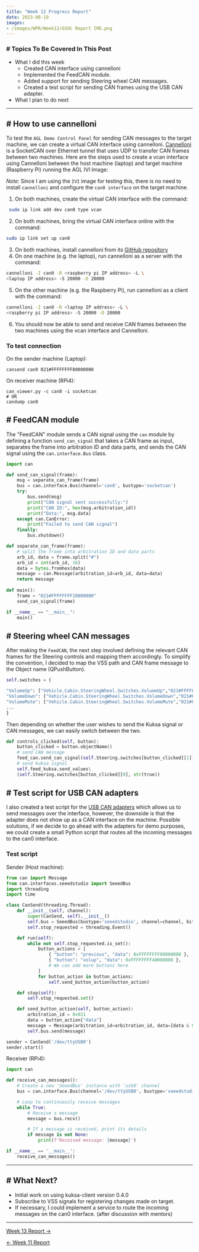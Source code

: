 ```yaml
---
title: "Week 12 Progress Report"
date: 2023-08-19
images:
- /images/WPR/Week12/GSOC Report IMG.png
---
```


### # Topics To Be Covered In This Post
- What I did this week
	- Created CAN interface using cannelloni
	- Implemented the FeedCAN module.
	- Added support for sending Steering wheel CAN messages.
	- Created a test script for sending CAN frames using the USB CAN adapter. 
- What I plan to do next 

---
## # How to use cannelloni

To test the `AGL Demo Control Panel` for sending CAN messages to the target machine, we can create a virtual CAN interface using cannelloni. [Cannelloni](https://github.com/mguentner/cannelloni) is a SocketCAN over Ethernet tunnel that uses UDP to transfer CAN frames between two machines. Here are the steps used to create a vcan interface using Cannelloni between the host machine (laptop) and target machine (Raspberry Pi) running the AGL IVI Image:

_Note_: Since I am using the `IVI` image for testing this, there is no need to install `cannelloni` and configure the `can0 interface` on the target machine.

1. On both machines, create the virtual CAN interface with the command:
```bash
 sudo ip link add dev can0 type vcan
```
2. On both machines, bring the virtual CAN interface online with the command: 
```bash
sudo ip link set up can0
```
3. On both machines, install cannelloni from its [GitHub repository](https://github.com/mguentner/cannelloni)
4. On one machine (e.g. the laptop), run cannelloni as a server with the command: 
```bash
cannelloni -I can0 -R <raspberry pi IP address> -L \
<laptop IP address> -S 20000 -D 20000
```
5. On the other machine (e.g. the Raspberry Pi), run cannelloni as a client with the command: 
```bash
cannelloni -I can0 -R <laptop IP address> -L \
<raspberry pi IP address> -S 20000 -D 20000
```
6. You should now be able to send and receive CAN frames between the two machines using the vcan interface and Cannelloni.
### To test connection

On the sender machine (Laptop): 
```
cansend can0 021#FFFFFFFF80000000
```

On receiver machine (RPi4): 
```
can_viewer.py -c can0 -i socketcan
# OR
candump can0
```


## # FeedCAN module

The "FeedCAN" module sends a CAN signal using the `can` module by defining a function `send_can_signal` that takes a CAN frame as input, separates the frame into arbitration ID and data parts, and sends the CAN signal using the `can.interface.Bus` class. 

```python
import can

def send_can_signal(frame):
    msg = separate_can_frame(frame)
    bus = can.interface.Bus(channel='can0', bustype='socketcan')
    try:
        bus.send(msg)
        print("CAN signal sent successfully:")
        print("CAN ID:", hex(msg.arbitration_id))
        print("Data:", msg.data)
    except can.CanError:
        print("Failed to send CAN signal")
    finally:
        bus.shutdown()

def separate_can_frame(frame):
    # split the frame into arbitration ID and data parts
    arb_id, data = frame.split("#")
    arb_id = int(arb_id, 16)
    data = bytes.fromhex(data)
    message = can.Message(arbitration_id=arb_id, data=data)
    return message
    
def main():
    frame = "021#FFFFFFFF10000000"
    send_can_signal(frame)

if __name__ == "__main__":
    main()
```


## # Steering wheel CAN messages

After making the `FeedCAN`, the next step involved defining the relevant CAN frames for the Steering controls and mapping them accordingly. To simplify the convention, I decided to map the VSS path and CAN frame message to the Object name (QPushButton).

```python
self.switches = {

"VolumeUp": ["Vehicle.Cabin.SteeringWheel.Switches.VolumeUp","021#FFFFFFFF40000000"],
"VolumeDown": ["Vehicle.Cabin.SteeringWheel.Switches.VolumeDown","021#FFFFFFFF10000000"],
"VolumeMute": ["Vehicle.Cabin.SteeringWheel.Switches.VolumeMute","021#FFFFFFFF01000000"],
...
}
```

Then depending on whether the user wishes to send the Kuksa signal or CAN messages, we can easily switch between the two.

```python
def controls_clicked(self, button):
	button_clicked = button.objectName()
	# send CAN message
	feed_can.send_can_signal(self.Steering.switches[button_clicked][1])
	# send kuksa signal
	self.feed_kuksa.send_values\
	(self.Steering.switches[button_clicked][0], str(true))
```

## # Test script for USB CAN adapters

I also created a test script for the [USB CAN adapters](https://www.seeedstudio.com/USB-CAN-Analyzer-p-2888.html) which allows us to send messages over the interface, however, the downside is that the adapter does not show up as a CAN interface on the machine. Possible solutions, if we decide to go ahead with the adapters for demo purposes, we could create a small Python script that routes all the incoming messages to the can0 interface.

### Test script

Sender (Host machine):
```python
from can import Message
from can.interfaces.seeedstudio import SeeedBus
import threading
import time

class CanSend(threading.Thread):
    def __init__(self, channel):
        super(CanSend, self).__init__()
        self.bus = SeeedBus(bustype='seeedstudio', channel=channel, bitrate=1000000)
        self.stop_requested = threading.Event()

    def run(self):
        while not self.stop_requested.is_set():
            button_actions = [
                { "button": "previous", "data": 0xFFFFFFFF80000000 },
                { "button": "volup", "data": 0xFFFFFFFF40000000 },
                # We can add more buttons here
            ]
            for button_action in button_actions:
                self.send_button_action(button_action)

    def stop(self):
        self.stop_requested.set()

    def send_button_action(self, button_action):
        arbitration_id = 0x021
        data = button_action["data"]
        message = Message(arbitration_id=arbitration_id, data=[data & 0xff, (data >> 8) & 0xff, (data >> 16) & 0xff, (data >> 24) & 0xff], is_extended_id=False)
        self.bus.send(message)

sender = CanSend('/dev/ttyUSB0')
sender.start()
```

Receiver (RPi4):
```python
import can

def receive_can_messages():
    # Create a new 'SeeedBus' instance with 'usb0' channel
    bus = can.interface.Bus(channel='/dev/ttyUSB0', bustype='seeedstudio')

    # Loop to continuously receive messages
    while True:
        # Receive a message
        message = bus.recv()

        # If a message is received, print its details
        if message is not None:
            print(f'Received message: {message}')

if __name__ == '__main__':
    receive_can_messages()
```

---
## # What Next?

- Initial work on using kuksa-client version 0.4.0
- Subscribe to VSS signals for registering changes made on target.
- If necessary, I could implement a service to route the incoming messages on the can0 interface. (after discussion with mentors)

---

[Week 13 Report →](/articles/week-13)

[← Week 11 Report](/articles/week-11)